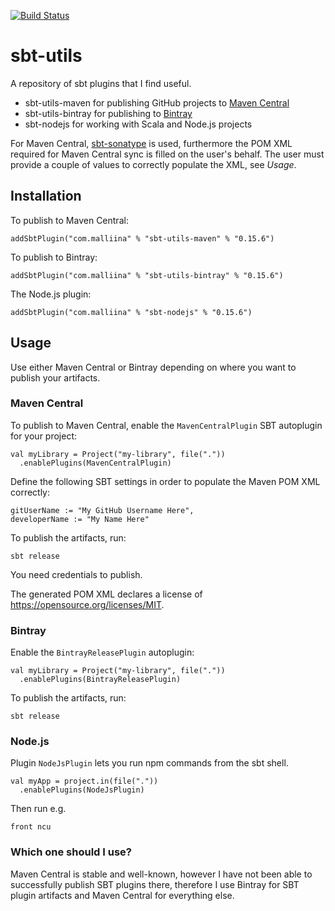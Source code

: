 [![Build Status](https://github.com/malliina/sbt-utils/workflows/Test/badge.svg)](https://github.com/malliina/sbt-utils/actions)

# sbt-utils

A repository of sbt plugins that I find useful.

- sbt-utils-maven for publishing GitHub projects to [Maven Central](https://search.maven.org/)
- sbt-utils-bintray for publishing to [Bintray](https://bintray.com/)
- sbt-nodejs for working with Scala and Node.js projects

For Maven Central, [sbt-sonatype](https://github.com/xerial/sbt-sonatype) is used, furthermore the
POM XML required for Maven Central sync is filled on the user's behalf. The user must provide
a couple of values to correctly populate the XML, see *Usage*.

## Installation

To publish to Maven Central:

    addSbtPlugin("com.malliina" % "sbt-utils-maven" % "0.15.6")

To publish to Bintray:

    addSbtPlugin("com.malliina" % "sbt-utils-bintray" % "0.15.6")

The Node.js plugin:

    addSbtPlugin("com.malliina" % "sbt-nodejs" % "0.15.6")

## Usage

Use either Maven Central or Bintray depending on where you want to publish your artifacts.

### Maven Central

To publish to Maven Central, enable the `MavenCentralPlugin` SBT autoplugin for your project:

    val myLibrary = Project("my-library", file("."))
      .enablePlugins(MavenCentralPlugin)

Define the following SBT settings in order to populate the Maven POM XML correctly:

    gitUserName := "My GitHub Username Here",
    developerName := "My Name Here"

To publish the artifacts, run:

    sbt release

You need credentials to publish.

The generated POM XML declares a license of https://opensource.org/licenses/MIT.

### Bintray

Enable the `BintrayReleasePlugin` autoplugin:

    val myLibrary = Project("my-library", file("."))
      .enablePlugins(BintrayReleasePlugin)

To publish the artifacts, run:

    sbt release

### Node.js

Plugin `NodeJsPlugin` lets you run npm commands from the sbt shell.

    val myApp = project.in(file("."))
      .enablePlugins(NodeJsPlugin)

Then run e.g.

    front ncu

### Which one should I use?

Maven Central is stable and well-known, however I have not been able to successfully publish SBT
plugins there, therefore I use Bintray for SBT plugin artifacts and Maven Central for
everything else.
